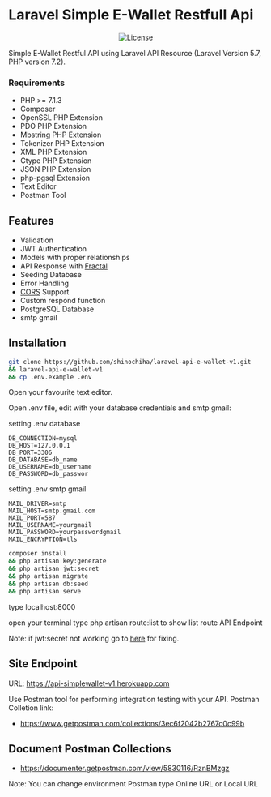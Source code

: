 # Laravel Simple E-Wallet Restfull Api
<p align="center">
<a href="https://api-simplewallet-v1.herokuapp.com"><img src="https://poser.pugx.org/laravel/framework/license.svg" alt="License"></a>
</p>

Simple E-Wallet Restful API using Laravel API Resource (Laravel Version 5.7, PHP version 7.2).

### Requirements
- PHP >= 7.1.3
- Composer
- OpenSSL PHP Extension
- PDO PHP Extension
- Mbstring PHP Extension
- Tokenizer PHP Extension
- XML PHP Extension
- Ctype PHP Extension
- JSON PHP Extension
- php-pgsql Extension
- Text Editor
- Postman Tool

## Features
- Validation
- JWT Authentication
- Models with proper relationships
- API Response with [Fractal](http://github.com/spatie/laravel-fractal)
- Seeding Database
- Error Handling
- [CORS](https://github.com/barryvdh/laravel-cors) Support
- Custom respond function
- PostgreSQL Database
- smtp gmail

## Installation

```sh
git clone https://github.com/shinochiha/laravel-api-e-wallet-v1.git 
&& laravel-api-e-wallet-v1 
&& cp .env.example .env
```

Open your favourite text editor.

Open .env file, edit with your database credentials and smtp gmail:

setting .env database
```
DB_CONNECTION=mysql
DB_HOST=127.0.0.1
DB_PORT=3306
DB_DATABASE=db_name
DB_USERNAME=db_username
DB_PASSWORD=db_passwor
```


setting .env smtp gmail
```
MAIL_DRIVER=smtp
MAIL_HOST=smtp.gmail.com
MAIL_PORT=587
MAIL_USERNAME=yourgmail
MAIL_PASSWORD=yourpasswordgmail
MAIL_ENCRYPTION=tls
```

```sh
composer install
&& php artisan key:generate
&& php artisan jwt:secret
&& php artisan migrate
&& php artisan db:seed
&& php artisan serve
```
type localhost:8000

open your terminal type php artisan route:list to show list route API Endpoint

Note: if jwt:secret not working go to <a href="https://github.com/tymondesigns/jwt-auth/issues/1298">here</a> for fixing. 

## Site Endpoint
URL: <a href="https://api-simplewallet-v1.herokuapp.com" target="_blank">https://api-simplewallet-v1.herokuapp.com</a>

Use Postman tool for performing integration testing with your API. Postman Colletion link: 
- https://www.getpostman.com/collections/3ec6f2042b2767c0c99b

## Document Postman Collections
- https://documenter.getpostman.com/view/5830116/RznBMzgz

Note: You can change environment Postman type Online URL or Local URL

